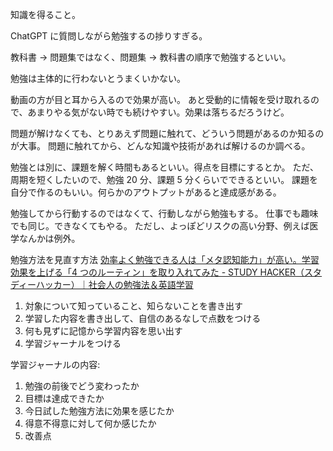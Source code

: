 知識を得ること。

ChatGPT に質問しながら勉強するの捗りすぎる。

教科書 → 問題集ではなく、問題集 → 教科書の順序で勉強するといい。

勉強は主体的に行わないとうまくいかない。

動画の方が目と耳から入るので効果が高い。
あと受動的に情報を受け取れるので、あまりやる気がない時でも続けやすい。効果は落ちるだろうけど。

問題が解けなくても、とりあえず問題に触れて、どういう問題があるのか知るのが大事。
問題に触れてから、どんな知識や技術があれば解けるのか調べる。

勉強とは別に、課題を解く時間もあるといい。得点を目標にするとか。
ただ、周期を短くしたいので、勉強 20 分、課題 5 分くらいでできるといい。
課題を自分で作るのもいい。何らかのアウトプットがあると達成感がある。

勉強してから行動するのではなくて、行動しながら勉強もする。
仕事でも趣味でも同じ。できなくてもやる。
ただし、よっぽどリスクの高い分野、例えば医学なんかは例外。

勉強方法を見直す方法
[効率よく勉強できる人は「メタ認知能力」が高い。学習効果を上げる「4 つのルーティン」を取り入れてみた - STUDY HACKER（スタディーハッカー）｜社会人の勉強法＆英語学習](https://studyhacker.net/metacognition-routine)

1. 対象について知っていること、知らないことを書き出す
2. 学習した内容を書き出して、自信のあるなしで点数をつける
3. 何も見ずに記憶から学習内容を思い出す
4. 学習ジャーナルをつける


学習ジャーナルの内容:

1. 勉強の前後でどう変わったか
2. 目標は達成できたか
3. 今日試した勉強方法に効果を感じたか
4. 得意不得意に対して何か感じたか
5. 改善点
